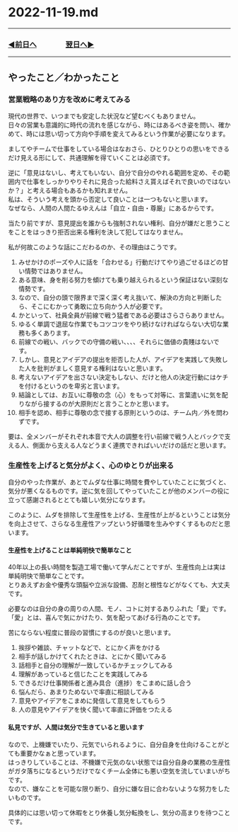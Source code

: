 # 2022-11-19.md

---
### [◀️前日へ](https://github.com/yuasys/chatty-journal/blob/main/2022/11/2022-11-18.md)&emsp;&emsp;&emsp;&emsp;[翌日へ▶️](https://github.com/yuasys/chatty-journal/blob/main/2022/11/2022-11-20.md)
---

## やったこと／わかったこと

### 営業戦略のあり方を改めに考えてみる

現代の世界で、いつまでも安定した状況など望むべくもありません。  
日々の営業も意識的に時代の流れを感じながら、時にはあるべき姿を問い、確かめて、時には思い切って方向や手順を変えてみるという作業が必要になります。 

ましてやチームで仕事をしている場合はなおさら、ひとりひとりの思いをできるだけ見える形にして、共通理解を得ていくことは必須です。  

逆に「意見はないし、考えてもいない、自分で自分のやれる範囲を定め、その範囲内で仕事をしっかりやりそれに見合った給料さえ貰えばそれで良いのではないか？」と考える場合もあるかも知れません。  
私は、そういう考えを頭から否定して良いことは一つもないと思います。  
なぜなら、人間の人間たるゆえんは「自立・自由・尊厳」にあるからです。

当たり前ですが、意見提出を誰からも強制されない権利、自分が嫌だと思うことをことをはっきり拒否出来る権利を決して犯してはなりません。

私が何故このような話にこだわるのか、その理由はこうです。

1. みせかけのポーズや人に話を「合わせる」行動だけてやり過ごせるほどの甘い情勢ではありません。　　
2. ある意味、身を削る努力を傾けても乗り越えられるという保証はない深刻な情勢です。　　  
4. なので、自分の頭で限界まで深く深く考え抜いて、解決の方向と判断したら、そこにむかって勇敢に立ち向かう人が必要です。
5. かといって、社員全員が前線で戦う猛者である必要はさらさらありません。
6. ゆるく単調で退屈な作業でもコツコツをやり続けなければならない大切な業務も多くあります。
7. 前線での戦い、バックでの守備の戦い、、、、それらに価値の貴賤はないです。
8. しかし、意見とアイデアの提出を拒否した人が、アイデアを実践して失敗した人を批判がましく意見する権利はないと思います。
9. 考えないアイデアを出さない決定もしない、だけと他人の決定行動にはケチを付けるというのを卑劣と言います。
10. 結論としては、お互いに尊敬の念（心）をもって対等に、言葉遣いに気を配りながら接するのが大原則だと言うことかと思います。
11. 相手を認め、相手に尊敬の念で接する原則というのは、チーム内／外を問わずです。

要は、全メンバーがそれぞれ本音で大人の調整を行い前線で戦う人とバックで支える人、側面から支える人などうまく連携できればいいだけの話だと思います。

### 生産性を上げると気分がよく、心のゆとりが出来る

自分のやった作業が、あとでムダな仕事に時間を費やしていたことに気づくと、気分が悪くなるものです。逆に気を回してやっていたことが他のメンバーの役に立って感謝されるととても嬉しい気分になります。  

このように、ムダを排除して生産性を上げる、生産性が上がるということは気分を向上させて、さらなる生産性アップという好循環を生みやすくするものだと思います。

####  生産性を上げることは単純明快で簡単なこと

40年以上の長い時間を製造工場で働いて学んだことですが、生産性向上は実は単純明快で簡単なことです。  
とりあえずお金や優秀な頭脳や立派な設備、忍耐と根性などがなくても、大丈夫です。  

必要なのは自分の身の周りの人間、モノ、コトに対するありふれた「愛」です。  
「愛」とは、喜んで気にかけたり、気を配ってあげる行為のことです。  

苦にならない程度に普段の習慣にするのが良いと思います。

1. 挨拶や雑談、チャットなどで、とにかく声をかける
2. 相手が話しかけてくれたときは、とにかく聞いてみる
3. 話相手と自分の理解が一致しているかチェックしてみる
4. 理解があっていると信じたことを実践してみる
5. できるだけ仕事関係者と進み具合（進捗）をこまめに話し合う
6. 悩んだら、あまりためないで率直に相談してみる
7. 意見やアイデアをこまめに発信して意見をしてもらう
8. 人の意見やアイデアを快く聞いて率直に評価をつたえる

#### 私見ですが、人間は気分で生きていると思います

なので、上機嫌でいたり、元気でいられるように、自分自身を仕向けることがとても重要かなぁと思っています。  
はっきりしていることは、不機嫌で元気のない状態では自分自身の業務の生産性がガタ落ちになるというだけでなくチーム全体にも悪い空気を流していまいがちです。  
なので、嫌なことを可能な限り断り、自分に嫌な目に合わないような努力をしたいものです。  

具体的には思い切って休暇をとり休養し気分転換をし、気分の高まりを待つことです。
